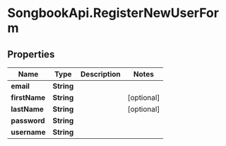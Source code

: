 # SongbookApi.RegisterNewUserForm

## Properties
Name | Type | Description | Notes
------------ | ------------- | ------------- | -------------
**email** | **String** |  | 
**firstName** | **String** |  | [optional] 
**lastName** | **String** |  | [optional] 
**password** | **String** |  | 
**username** | **String** |  | 


